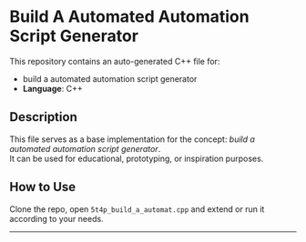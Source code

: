 # Build A Automated Automation Script Generator

This repository contains an auto-generated C++ file for:

- build a automated automation script generator
- **Language**: C++

## Description

This file serves as a base implementation for the concept: *build a automated automation script generator*.  
It can be used for educational, prototyping, or inspiration purposes.

## How to Use

Clone the repo, open `5t4p_build_a_automat.cpp` and extend or run it according to your needs.

---


